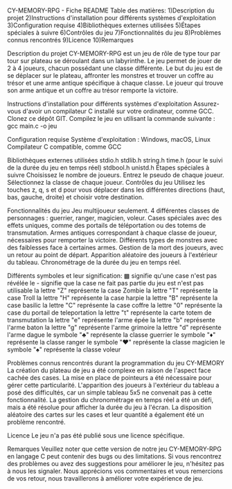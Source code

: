 #
CY-MEMORY-RPG - Fiche README
Table des matières:
1)Description du projet
2)Instructions d'installation pour différents systèmes d'exploitation
3)Configuration requise
4)Bibliothèques externes utilisées
5)Étapes spéciales à suivre
6)Contrôles du jeu
7)Fonctionnalités du jeu
8)Problèmes connus rencontrés
9)Licence
10)Remarques

Description du projet
CY-MEMORY-RPG est un jeu de rôle de type tour par tour sur plateau se déroulant dans un labyrinthe. Le jeu permet de jouer de 2 à 4 joueurs, chacun possédant une classe différente. Le but du jeu est de se déplacer sur le plateau, affronter les monstres et trouver un coffre au trésor et une arme antique spécifique à chaque classe. Le joueur qui trouve son arme antique et un coffre au trésor remporte la victoire.

Instructions d'installation pour différents systèmes d'exploitation
Assurez-vous d'avoir un compilateur C installé sur votre ordinateur, comme GCC.
Clonez ce dépôt GIT.
Compilez le jeu en utilisant la commande suivante :
gcc main.c -o jeu

Configuration requise
Système d'exploitation : Windows, macOS, Linux
Compilateur C compatible, comme GCC

Bibliothèques externes utilisées
stdio.h
stdlib.h
string.h
time.h (pour le suivi de la durée du jeu en temps réel)
stdbool.h
unistd.h
Étapes spéciales à suivre
Choisissez le nombre de joueurs.
Entrez le pseudo de chaque joueur.
Sélectionnez la classe de chaque joueur.
Contrôles du jeu
Utilisez les touches z, q, s et d pour vous déplacer dans les différentes directions (haut, bas, gauche, droite) et choisir votre destination.

Fonctionnalités du jeu
Jeu multijoueur seulement.
4 différentes classes de personnages : guerrier, ranger, magicien, voleur.
Cases spéciales avec des effets uniques, comme des portails de téléportation ou des totems de transmutation.
Armes antiques correspondant à chaque classe de joueur, nécessaires pour remporter la victoire.
Différents types de monstres avec des faiblesses face à certaines armes.
Gestion de la mort des joueurs, avec un retour au point de départ.
Apparition aléatoire des joueurs à l'extérieur du tableau.
Chronométrage de la durée du jeu en temps réel.


Différents symboles et leur signification:
▩ signifie qu'une case n'est pas révélée
le - signifie que la case ne fait pas partie du jeu est n'est pas utilisable
la lettre "Z" représente la case Zombie
la lettre "T" représente la case Troll
la lettre "H" représente la case harpie
la lettre "B" représente la case basilic
la lettre "C" représente la case coffre
la lettre "0" représente la case  du portail de teleportation
la lettre "t" représente la carte totem de transmutation
la lettre "e" représente l'arme épée
la lettre "b" représente l'arme baton
la lettre "g" représente l'arme grimoire
la lettre "d" représente l'arme dague
le symbole "♣" représente la classe guerrier
le symbole "♦" représente la classe  ranger
le symbole "♥" représente la classe magicien
le symbole "♠" représente la classe voleur



Problèmes connus rencontrés durant la programmation du jeu CY-MEMORY
La création du plateau de jeu a été complexe en raison de l'aspect face cachée des cases. La mise en place de pointeurs a été nécessaire pour gérer cette particularité.
L'apparition des joueurs à l'extérieur du tableau a posé des difficultés, car un simple tableau 5x5 ne convenait pas à cette fonctionnalité.
La gestion du chronométrage en temps réel a été un défi, mais a été résolue pour afficher la durée du jeu à l'écran.
La disposition aléatoire des cartes sur les cases et leur quantité a également été un problème rencontré.

Licence
Le jeu n'a pas été publié sous une licence spécifique.

Remarques
Veuillez noter que cette version de notre jeu CY-MEMORY-RPG en langage C peut contenir des bugs ou des limitations. Si vous rencontrez des problèmes ou avez des suggestions pour améliorer le jeu, n'hésitez pas à nous les signaler. Nous apprécions vos commentaires et vous remercions de vos retour, nous  travaillerons à améliorer votre expérience de jeu.
